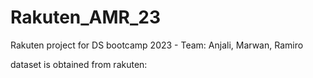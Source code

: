 # Rakuten_AMR_23
Rakuten project for DS bootcamp 2023 - Team: Anjali, Marwan, Ramiro


dataset is obtained from rakuten:
